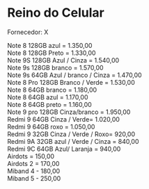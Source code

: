 # Reino do Celular
 Fornecedor: X

Note 8 128GB azul = 1.350,00  
Note 8 128GB Preto = 1.330,00  
Note 9S 128GB  Azul / Cinza  = 1.540,00  
Note 9s 128GB branco = 1.570,00  
Note 9s 64GB Azul / branco / Cinza = 1.470,00  
Note 8 Pro 128GB Branco / Verde  = 1.530,00  
Note 8 64GB branco = 1.180,00  
Note 8 64GB azul = 1.170,00  
Note 8 64GB preto = 1.160,00  
Note 9 pro 128GB Cinza/branco = 1.950,00  
Redmi 9 64GB Cinza / Verde= 1.020,00  
Redmi 9 64GB roxo = 1.050,00  
Redmi 9 32GB Cinza / Verde / Roxo= 920,00  
Redmi 9A 32GB azul / Verde / Cinza  = 840,00  
Redmi 9C 64GB Azul/ Laranja  = 940,00  
Airdots = 150,00  
Airdots 2 = 170,00  
Miband 4 - 180,00  
Miband 5 - 250,00  

